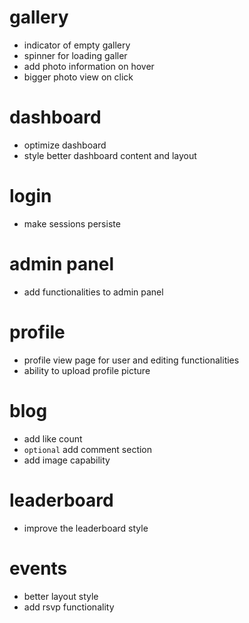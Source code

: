 # gallery
- indicator of empty gallery
- spinner for loading galler
- add photo information on hover
- bigger photo view on click
# dashboard
- optimize dashboard
- style better dashboard content and layout
# login
- make sessions persiste
# admin panel
- add functionalities to admin panel
# profile
- profile view page for user and editing functionalities
- ability to upload profile picture
# blog
- add like count
- `optional` add comment section
- add image capability
# leaderboard
- improve the leaderboard style
# events
- better layout style
- add rsvp functionality
